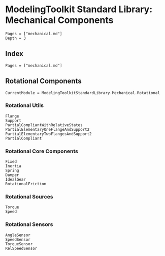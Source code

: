 # ModelingToolkit Standard Library: Mechanical Components

```@contents
Pages = ["mechanical.md"]
Depth = 3
```

## Index

```@index
Pages = ["mechanical.md"]
```

## Rotational Components

```@meta
CurrentModule = ModelingToolkitStandardLibrary.Mechanical.Rotational
```

### Rotational Utils

```@docs
Flange
Support
PartialCompliantWithRelativeStates
PartialElementaryOneFlangeAndSupport2
PartialElementaryTwoFlangesAndSupport2
PartialCompliant
```

### Rotational Core Components

```@docs
Fixed
Inertia
Spring
Damper
IdealGear
RotationalFriction
```

### Rotational Sources

```@docs
Torque
Speed
```

### Rotational Sensors

```@docs
AngleSensor
SpeedSensor
TorqueSensor
RelSpeedSensor
```
